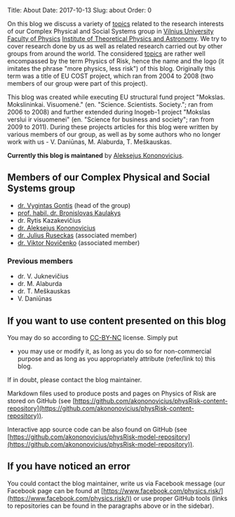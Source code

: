 Title: About
Date: 2017-10-13
Slug: about
Order: 0

On this blog we discuss a variety of [topics](/topics/) related to the research
interests of our Complex Physical and Social Systems group in [Vilnius University](http://www.vu.lt/)
[Faculty of Physics](http://www.ff.vu.lt/)
[Institute of Theoretical Physics and Astronomy](http://www.tfai.vu.lt). We try
to cover research done by us as well as related research carried out by other
groups from around the world. The considered [topics](/topics/) are
rather well encompassed by the term Physics of Risk, hence the name and the
logo (it imitates the phrase "more physics, less risk") of this blog.
Originally this term was a title of EU COST project,
which ran from 2004 to 2008 (two members of our group were part of this
project).

This blog was created while executing EU structural fund project "Mokslas.
Mokslininkai. Visuomenė." (en. "Science. Scientists. Society."; ran from 2006
to 2008) and further extended during Inogeb-1 project "Mokslas verslui ir
visuomenei" (en. "Science for business and society"; ran from 2009 to 2011).
During these projects articles for this blog were written by various members
of our group, as well as by some authors who no longer work with us -
V. Daniūnas, M. Alaburda, T. Meškauskas.

**Currently this blog is maintaned** by
[Aleksejus Kononovicius](http://kononovicius.lt).

## Members of our Complex Physical and Social Systems group

* [dr. Vygintas Gontis](http://gontis.eu) (head of the group)
* [prof. habil. dr. Bronislovas Kaulakys](http://www.itpa.lt/kaulakys/)
* dr. Rytis Kazakevičius
* [dr. Aleksejus Kononovicius](http://kononovicius.lt)
* [dr. Julius Ruseckas](http://web.vu.lt/tfai/j.ruseckas/) (associated member)
* [dr. Viktor Novičenko](http://www.itpa.lt/%7Enovicenko/) (associated member)

### Previous members

* dr. V. Juknevičius
* dr. M. Alaburda
* dr. T. Meškauskas
* V. Daniūnas

## If you want to use content presented on this blog

You may do so according to
[CC-BY-NC](https://creativecommons.org/licenses/by-nc/4.0/) license. Simply put
- you may use or modify it, as long as you do so for non-commercial purpose and
as long as you appropriately attribute (refer/link to) this blog.

If in doubt, please contact the blog maintainer.

Markdown files used to produce posts and pages on Physics of Risk are stored on
GitHub (see [https://github.com/akononovicius/physRisk-content-repository](https://github.com/akononovicius/physRisk-content-repository)).

Interactive app source code can be also found on GitHub (see [https://github.com/akononovicius/physRisk-model-repository](https://github.com/akononovicius/physRisk-model-repository)).

## If you have noticed an error

You could contact the blog maintainer, write us via Facebook message
(our Facebook page can be found at
[https://www.facebook.com/physics.risk/](https://www.facebook.com/physics.risk/))
or use proper GitHub tools (links to repositories can be found in the
paragraphs above or in the sidebar).
